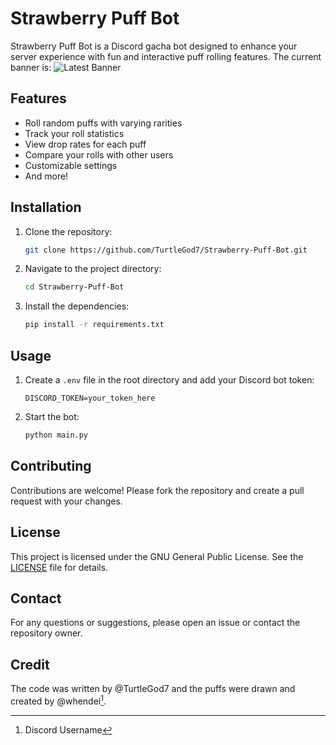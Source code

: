 # Strawberry Puff Bot

Strawberry Puff Bot is a Discord gacha bot designed to enhance your server experience with fun and interactive puff rolling features. The current banner is: ![Latest Banner](assets/profile/banner_angel.gif)

## Features

- Roll random puffs with varying rarities
- Track your roll statistics
- View drop rates for each puff
- Compare your rolls with other users
- Customizable settings
- And more!

## Installation

1. Clone the repository:

    ```bash
    git clone https://github.com/TurtleGod7/Strawberry-Puff-Bot.git
    ```

2. Navigate to the project directory:

    ```bash
    cd Strawberry-Puff-Bot
    ```

3. Install the dependencies:

    ```bash
    pip install -r requirements.txt
    ```

## Usage

1. Create a `.env` file in the root directory and add your Discord bot token:

    ```env
    DISCORD_TOKEN=your_token_here
    ```

2. Start the bot:

    ```bash
    python main.py
    ```

## Contributing

Contributions are welcome! Please fork the repository and create a pull request with your changes.

## License

This project is licensed under the GNU General Public License. See the [LICENSE](LICENSE) file for details.

## Contact

For any questions or suggestions, please open an issue or contact the repository owner.

## Credit

The code was written by @TurtleGod7 and the puffs were drawn and created by @whendei[^1].

[^1]: Discord Username
